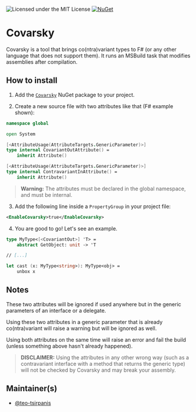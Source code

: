 ![Licensed under the MIT License](https://img.shields.io/github/license/teo-tsirpanis/Covarsky.svg)
[![NuGet](https://img.shields.io/nuget/v/Covarsky.svg)](https://nuget.org/packages/Covarsky)

# Covarsky

Covarsky is a tool that brings co(ntra)variant types to F# (or any other language that does not support them). It runs an MSBuild task that modifies assemblies after compilation.

## How to install

1. Add the [`Covarsky`](https://nuget.org/packages/Covarsky) NuGet package to your project.

2. Create a new source file with two attributes like that (F# example shown):

``` fsharp
namespace global

open System

[<AttributeUsage(AttributeTargets.GenericParameter)>]
type internal CovariantOutAttribute() =
    inherit Attribute()

[<AttributeUsage(AttributeTargets.GenericParameter)>]
type internal ContravariantInAttribute() =
    inherit Attribute()
```

> __Warning:__ The attributes must be declared in the global namespace, and must be internal.

3. Add the following line inside a `PropertyGroup` in your project file:

``` xml
<EnableCovarsky>true</EnableCovarsky>
```

4. You are good to go! Let's see an example.

``` fsharp
type MyType<[<CovariantOut>] 'T> =
    abstract GetObject: unit -> 'T

// [...]

let cast (x: MyType<string>): MyType<obj> =
    unbox x
```

## Notes

These two attributes will be ignored if used anywhere but in the generic parameters of an interface or a delegate.

Using these two attributes in a generic parameter that is already co(ntra)variant will raise a warning but will be ignored as well.

Using both attributes on the same time will raise an error and fail the build (unless something above hasn't already happened).

> __DISCLAIMER:__ Using the attributes in any other wrong way (such as a contravariant interface with a method that returns the generic type) will not be checked by Covarsky and may break your assembly.

## Maintainer(s)

- [@teo-tsirpanis](https://github.com/teo-tsirpanis)
